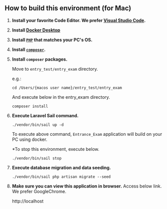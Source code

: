 ## How to build this environment (for Mac)

1. **Install your favorite Code Editor. We prefer [Visual Studio Code](https://code.visualstudio.com/download).**

2. **Install [Docker Desktop](https://docs.docker.com/engine/install/)**

3. **Install [`PHP`](https://www.php.net/manual/en/install.php) that matches your PC's OS.**

4. **Install [`composer`](https://getcomposer.org/).**

5. **Install `composer` packages.**

    Move to `entry_test/entry_exam` directory.

    e.g.:
    ```
    cd /Users/{macos user name}/entry_test/entry_exam
    ```

    And execute below in the entry_exam directory.

    ```
    composer install
    ```

6. **Execute Laravel Sail command.**
    ```
    ./vendor/bin/sail up -d
    ```
    To execute above command, `Entrance_Exam` application will build on your PC using docker.

    *To stop this environment, execute below.
    ```
    ./vendor/bin/sail stop
    ```

7.  **Execute database migration and data seeding.**
    ```
    ./vendor/bin/sail php artisan migrate --seed
    ```

8.  **Make sure you can view this application in browser.**
    Access below link. We prefer GoogleChrome.

    http://localhost
